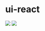 # ui-react
<p>
<a href="#" alt=""><img src="https://img.shields.io/npm/v/react-ui000" /></a>
    <a href="#" alt=""><img src="https://img.shields.io/apm/l/react-ui000" /></a>
</p>